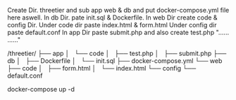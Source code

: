 Create Dir. threetier and sub app web & db and put docker-compose.yml file here aswell.
In db Dir. pate init.sql & Dockerfile.
In web Dir create code & config Dir. Under code dir paste index.html & form.html Under config dir paste default.conf
In app Dir paste submit.php and also create test.php "...... <?php phpinfo(); ?> ......"

/threetier/
├── app
│   └── code
│       ├── test.php
│       ├── submit.php
├── db
│   ├── Dockerfile
│   └── init.sql
├── docker-compose.yml
└── web
    ├── code
    │   ├── form.html
    │   └── index.html
    └── config
        └── default.conf


docker-compose up -d
